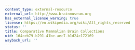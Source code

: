 ```yaml
---
content_type: external-resource
external_url: http://www.brainmuseum.org
has_external_license_warning: true
license: https://en.wikipedia.org/wiki/All_rights_reserved
status: ''
title: Comparative Mammalian Brain Collections
uid: 164ceb79-b291-41be-aec7-b1d24c172169
wayback_url: ''
---
```

